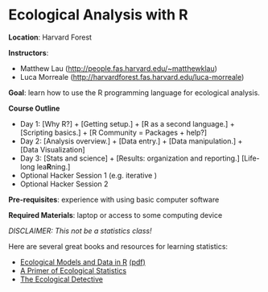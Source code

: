 # Ecological Analysis with R

**Location**: Harvard Forest

**Instructors**: 

- Matthew Lau (http://people.fas.harvard.edu/~matthewklau)
- Luca Morreale (http://harvardforest.fas.harvard.edu/luca-morreale)

**Goal**: learn how to use the R programming language for ecological
 analysis.

**Course Outline**

- Day 1: [Why R?] + [Getting setup.] + [R as a second language.] +
  [Scripting basics.] + [R Community = Packages + help?]
- Day 2: [Analysis overview.] + [Data entry.] + [Data manipulation.] +
  [Data Visualization]
- Day 3: [Stats and science] + [Results: organization and reporting.]
  [Life-long lea**R**ning.]
- Optional Hacker Session 1 (e.g. iterative )
- Optional Hacker Session 2

**Pre-requisites**: experience with using basic computer software

**Required Materials**: laptop or access to some computing device

*DISCLAIMER: This not be a statistics class!*

Here are several great books and resources for learning statistics:

- [Ecological Models and Data in R](http://ms.mcmaster.ca/~bolker/emdbook/index.html) [(pdf)](https://ms.mcmaster.ca/~bolker/emdbook/book.pdf)
- [A Primer of Ecological Statistics](http://www.sinauer.com/a-primer-of-ecological-statistics.html)
- [The Ecological Detective](http://press.princeton.edu/titles/5987.html)


